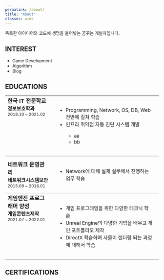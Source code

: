 ```yaml
---
permalink: /about/
title: "About"
classes: wide
---
```


독특한 아이디어와 코드에 생명을 불어넣는 꿈꾸는 개발자입니다.

## INTEREST

* Game Development
* Algorithm 
* Blog

## EDUCATIONS

<table style="border-collapse:collapse;">
  <tr style="border-bottom:1px solid grey;padding:10px;">
    <td style="width=45%;" valign="top">
      <font size="4"><b>한국 IT 전문학교</b></font><br/> 
      <font size="3"><b>정보보호학과</b></font><br/> 
      <font size="2">2018.10 ~ 2021.02</font>
    </td>
    <td style="padding:20px;"  valign="top">
      <ul>
        <li>Programming, Network, OS, DB, Web 전반에 걸쳐 학습 </li>
        <li>인프라 취약점 자동 진단 시스템 개발</li>
        <ul>
          <li>aa</li>
          <li>bb</li>
        </ul>
      </ul>
    </td>
  </tr>
  <tr style="border-bottom:1px solid grey;padding:10px">
    <td style="width=30%;">
      <font size="4"><b>네트워크 운영관리</b></font><br/> 
      <font size="3"><b>네트워크시스템보안</b></font><br/> 
      <font size="2">2015.09 ~ 2016.01</font>
    </td>
    <td style="padding:20px;">
      <ul>
        <li>Network에 대해 실제 실무에서 진행하는 업무 학습</li>
      </ul>
    </td>
  </tr>
  <tr style="border-bottom:1px solid grey;padding:10px">
    <td style="width=30%;"  valign="top">
      <font size="4"><b>게임엔진 프로그래머 양성</b></font><br/> 
      <font size="3"><b>게임콘텐츠제작</b></font><br/> 
      <font size="2">2021.07 ~ 2022.01</font>
    </td>
    <td style="padding:20px;">
      <ul>
        <li>게임 프로그래밍을 위한 다양한 테크닉 학습</li>
        <li>Unreal Engine의 다양한 기법을 배우고 개인 포트폴리오 제작</li>
        <li>DirectX 학습하며 사물이 렌더링 되는 과정에 대해서 학습</li>
      </ul>
    </td>
  </tr>
</table>


## CERTIFICATIONS
